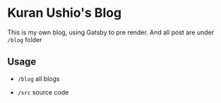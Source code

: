 # Kuran Ushio's Blog

This is my own blog, using Gatsby to pre render. And all post are under `/blog` folder
## Usage

- `/blog` all blogs

- `/src` source code

